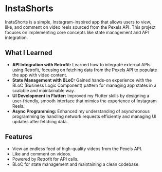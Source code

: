 # InstaShorts

InstaShorts is a simple, Instagram-inspired app that allows users to view, like, and comment on video reels sourced from the Pexels API. This project focuses on implementing core concepts like state management and API integration.

## What I Learned

- **API Integration with Retrofit:** Learned how to integrate external APIs using Retrofit, focusing on fetching data from the Pexels API to populate the app with video content.
- **State Management with BLoC:** Gained hands-on experience with the BLoC (Business Logic Component) pattern for managing app states in a scalable and maintainable way.
- **UI Development in Flutter:** Improved my Flutter skills by designing a user-friendly, smooth interface that mimics the experience of Instagram Reels.
- **Async Programming:** Enhanced my understanding of asynchronous programming by handling network requests efficiently and managing UI updates after fetching data.

## Features

- View an endless feed of high-quality videos from the Pexels API.
- Like and comment on videos.
- Powered by Retrofit for API calls.
- BLoC for state management and maintaining a clean codebase.
